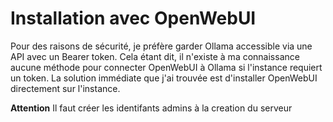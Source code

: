 # Installation avec OpenWebUI

Pour des raisons de sécurité, je préfère garder Ollama accessible via une API avec un Bearer token.
Cela étant dit, il n'existe à ma connaissance aucune méthode pour connecter OpenWebUI à Ollama si l'instance requiert un token.
La solution immédiate que j'ai trouvée est d'installer OpenWebUI directement sur l'instance. 

**Attention** Il faut créer les identifants admins à la creation du serveur